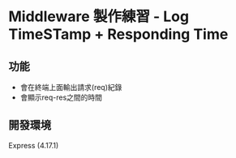 # Middleware 製作練習 - Log TimeSTamp + Responding Time

## 功能

* 會在終端上面輸出請求(req)紀錄
* 會顯示req-res之間的時間

## 開發環境

Express (4.17.1)